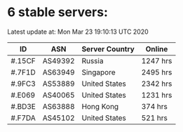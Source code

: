 # 6 stable servers:

Latest update at: Mon Mar 23 19:10:13 UTC 2020

| ID | ASN | Server Country | Online |
| -- | --- | -------------- | ------ |
| #.15CF | AS49392 | Russia | 1247 hrs |
| #.7F1D | AS63949 | Singapore | 2495 hrs |
| #.9FC3 | AS53889 | United States | 2342 hrs |
| #.E069 | AS40065 | United States | 1231 hrs |
| #.BD3E | AS63888 | Hong Kong | 374 hrs |
| #.F7DA | AS45102 | United States | 521 hrs |

